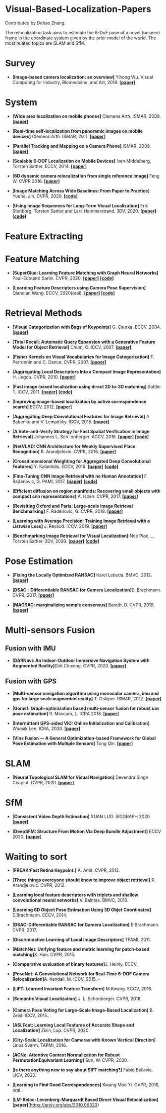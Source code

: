 # Visual-Based-Localization-Papers

Contributed by Dehao Zhang.

The relocalization task aims to estimate the 6-DoF pose of a novel (unseen) frame in the coordinate system given by the prior model of the world.  The most related topics are SLAM and SfM.


<h1 id="Surveys">Survey</h1>

- <b>[Image-based camera localization: an overview]</b> Yihong Wu. Visual Computing for Industry, Biomedicine, and Art, 2018. [**[paper]**](https://arxiv.org/abs/1610.03660)


<h1 id="system">System</h1>

- <b>[Wide area localization on mobile phones]</b> Clemens Arth. ISMAR, 2009. [**[paper]**](https://www.researchgate.net/publication/221221483_Wide_Area_Localization_on_Mobile_Phones)

- <b>[Real-time self-localization from panoramic images on mobile devices]</b> Clemens Arth. ISMAR, 2011. [**[paper]**](https://ieeexplore.ieee.org/document/6162870)

- <b>[Parallel Tracking and Mapping on a Camera Phone]</b> ISMAR, 2009. [**[paper]**](https://ieeexplore.ieee.org/document/5336495)


- <b>[Scalable 6-DOF Localization on Mobile Devices]</b> Iven Middelberg, Torsten Sattler. ECCV, 2014. [**[paper]**](https://www.graphics.rwth-aachen.de/media/**paper**s/ECCV14_preprint.pdf)

- <b>[6D dynamic camera relocalization from single reference image]</b> Feng W. CVPR 2016. [**[paper]**](http://openaccess.thecvf.com/content_cvpr_2016/**paper**s/Feng_6D_Dynamic_Camera_CVPR_2016_**paper**.pdf)


- <b>[Image Matching Across Wide Baselines: From Paper to Practice]</b> Yuehe, Jin. CVPR, 2020. [**[code]**](https://github.com/ubc-vision/image-matching-benchmark)

- <b>[Using Image Sequences for Long-Term Visual Localization]</b> Erik Stenborg, Torsten Sattler and Lars Hammarstrand. 3DV, 2020. [**[paper]**](https://ieeexplore.ieee.org/document/9320360) [**[code]**](https://github.com/rulllars/SequentialVisualLocalization)


<h1 id="FeatureExtration">Feature Extracting</h1>

<h1 id="FeatureMatch">Feature Matching</h1>

- <b>[SuperGlue: Learning Feature Matching with Graph Neural Networks]  </b> Paul-Edouard Sarlin. CVPR, 2020. [**[paper]**](https://arxiv.org/abs/1911.11763) [**[code]**](https://github.com/magicleap/SuperGluePretrainedNetwork) 

- <b>[Learning Feature Descriptors using Camera Pose Supervision]  </b> Qianqian Wang. ECCV, 2020(oral). [**[paper]**](https://arxiv.org/abs/2004.13324) [**[code]**](https://github.com/qianqianwang68/caps)


<h1 id="Retrieval">Retrieval Methods</h1>

- **[Visual Categorization with Bags of Keypoints]** G. Csurka. ECCV, 2004. [**[paper]**](https://www.cs.cmu.edu/~efros/courses/LBMV07/Papers/csurka-eccv-04.pdf)

- <b>[Total Recall: Automatic Query Expansion
with a Generative Feature Model for Object Retrieval]</b> Chum, O. ICCV, 2007. [**[paper]**](https://www.robots.ox.ac.uk/~vgg/publications/**paper**s/chum07b.pdf)

- <b>[Fisher Kernels on Visual Vocabularies for Image Categorization]</b> F. Perronnin and C. Dance. CVPR, 2007. [**[paper]**](https://ieeexplore.ieee.org/document/4270291)

- <b>[Aggregating Local Descriptors Into a Compact Image Representation]</b> H. Jegou. CVPR, 2010. [**[paper]**](https://lear.inrialpes.fr/pubs/2010/JDSP10/jegou_compactimagerepresentation.pdf)

- <b>[Fast image-based localization using direct 2D to-3D matching]</b> Sattler T. ICCV, 2011. [**[paper]**](https://graphics.rwth-aachen.de/media/**paper**s/sattler_iccv11_preprint_011.pdf) [**[code]**](https://www.graphics.rwth-aachen.de/software/image-localization/)

- <b>[Improving image-based localization by active correspondence search]</b> ECCV, 2012. [**[paper]**](https://graphics.rwth-aachen.de/media/**paper**s/sattler_eccv12_preprint_1.pdf)

- <b> [Aggregating Deep Convolutional Features for Image Retrieval]</b> A. Babenko and V. Lempitsky. ICCV, 2015. [**[paper]**](https://arxiv.org/abs/1510.07493)

- <b>[A Vote-and-Verify Strategy for Fast Spatial Verification in Image Retrieval]</b> Johannes L. Sch¨onberger. ACCV, 2016. [**[paper]**](https://frahm.web.unc.edu/wp-content/uploads/sites/6231/2016/06/schoenberger2016vote.pdf) [**[code]**](https://frahm.web.unc.edu/wp-content/uploads/sites/6231/2016/06/schoenberger2016vote.pdf)

- <b>[NetVLAD: CNN Architecture for Weakly Supervised Place Recognition]</b> R. Arandjelovic. CVPR, 2016. [**[paper]**](https://arxiv.org/abs/1511.07247)

- <b>[Crossdimensional Weighting for Aggregated Deep Convolutional Features]</b> Y. Kalantidis. ECCV, 2016. [**[paper]**](https://arxiv.org/abs/1512.04065) [**[code]**](https://github.com/yahoo/crow)

- <b>[Fine-Tuning CNN Image Retrieval with no Human Annotation]</b> F. Radenovic, G. PAMI, 2017. [**[paper]**](https://arxiv.org/pdf/1711.02512) [**[code]**](https://arxiv.org/pdf/1711.02512)

- <b>[Efficient diffusion on region manifolds: Recovering small objects with compact cnn representations]</b> A. Iscen. CVPR, 2017. [**[paper]**](https://arxiv.org/abs/1611.05113)

- <b>[Revisiting Oxford and Paris: Large-scale Image Retrieval Benchmarking]</b> F. Radenovic, G. CVPR, 2018.  [**[paper]**](https://arxiv.org/abs/1803.11285)

- <b>[Learning with Average Precision: Training Image Retrieval with a Listwise Loss]</b> J. Revaud. ICCV, 2019. [**[paper]**](https://arxiv.org/abs/1906.07589)


- <b>[Benchmarking Image Retrieval for Visual Localization]</b> Noé Pion,..., Torsten Sattler. 3DV, 2020. [**[paper]**](https://arxiv.org/abs/2011.11946) <a href="https://github.com/naver/kapture-localization">**[code]**</a> 

<h1 id="Pose">Pose Estimation</h1>

- <b>[Fixing the Locally Optimized RANSAC]</b>  Karel Lebeda. BMVC, 2012. [**[paper]**](http://www.bmva.org/bmvc/2012/BMVC/**paper**095/**paper**095.pdf)

- <b>[DSAC - Differentiable RANSAC for Camera Localization]</b>E. Brachmann. CVPR, 2017. [**[paper]**](https://arxiv.org/abs/1611.05705)

- <b>[MAGSAC: marginalizing sample consensus]</b>  Barath, D. CVPR, 2019. [**[paper]**](https://arxiv.org/abs/1803.07469)


<h1 id="Fusion">Multi-sensors Fusion</h1>

<h2 id="Fusion with IMU">Fusion with IMU</h2>

- <b>[DARNavi: An Indoor-Outdoor Immersive Navigation System with Augmented Reality]</b>Didi Chuxing. CVPR, 2020. [**[paper]**](https://**paper**.nweon.com/2688)

<h2 id="Fusion with GPS">Fusion with GPS</h2>

- <b>[Multi-sensor navigation algorithm using monocular camera, imu and gps for large scale augmented reality]</b> T. Oskiper. ISMAR, 2012. [**[paper]**](https://ieeexplore.ieee.org/document/6402541)

- <b>[Gomsf: Graph-optimization based multi-sensor fusion for robust uav pose estimation]</b> R. Mascaro, L. ICRA 2018. [**[paper]**](https://ieeexplore.ieee.org/document/8460193)

- <b>[Intermittent GPS-aided VIO: Online Initialization and Calibration]</b> Woosik Lee. ICRA, 2020. [**[paper]**](https://ieeexplore.ieee.org/document/9197029)

- <b>[Vins Fusion — A General Optimization-based Framework for Global
Pose Estimation with Multiple Sensors]</b> Tong Qin. [**[paper]**](https://arxiv.org/abs/1901.03642)




<h1 id="SLAM">SLAM</h1>

- <b>[Neural Topological SLAM for Visual Navigation]</b> Devendra Singh Chaplot. CVPR, 2020. [**[paper]**](https://arxiv.org/abs/2005.12256)


<h1 id="SfM">SfM</h1>

- <b>[Consistent Video Depth Estimation]</b> XUAN LUO. SIGGRAPH 2020. [**[paper]**](https://arxiv.org/abs/2004.15021)

- <b>[DeepSFM: Structure From Motion Via Deep Bundle Adjustment]</b> ECCV 2020. [**[paper]**](https://arxiv.org/abs/1912.09697)


<h1 id="Wait">Waiting to sort</h1>

- <b>[FREAK:Fast Retina Keypoint.]</b> A. Amit. CVPR, 2012.

- <b>[Three things evereyone should know to improve object retrieval]</b> R. Arandjelovic. CVPR, 2012. 

- <b>[Learning local feature descriptors with triplets and shallow convolutional neural networks]</b> V. Balntas. BMVC, 2016. 

- <b>[Learning 6D Object Pose Estimation Using 3D Objet Coordinates]</b> E.Brachmann. ECCV, 2014.

- <b>[DSAC-Differentiable RANSAC for Camera Localization]</b> E.Brachmann. CVPR, 2017. 

- <b>[Discriminative Learning of Local Image Descriptors]</b> TPAMI, 2011.


- <b>[MatchNet: Unifying feature and metric learning for patch-based matching]</b>X. Han. CVPR, 2015. 

- <b>[Comparative evaluation of binary features]</b>J. Heinly. ECCV. 

- <b>[PoseNet: A Convolutional Network for Real-Time 6-DOF Camera Relocalization]</b>A. Kendall, M. ICCV, 2015. -

- <b>[LIFT: Learned Invariant Feature Transform]</b> M.Kwang. ECCV, 2016.

- <b>[Semantic Visual Localization]</b> J. L. Schonberger. CVPR, 2018. 

- <b>[Camera Pose Voting for Large-Scale Image-Based Localization]</b> B. Zeisl. ICCV, 2015.. 

- <b>[ASLFeat: Learning Local Features of Accurate Shape and Localization]</b> Zixin, Lup. CVPR, 2020. 

- <b>[City-Scale Localization for Cameras with Known Vertical Direction]</b> Linus Svarm. TAPMI, 2016. 

- <b>[ACNe: Attentive Context Normalization for Robust PermutationEquivariant Learning]</b> Sun, W. CVPR, 2020.

- <b>[Is there anything new to say about SIFT matching?]</b> Fabio Bellavia. IJCV, 2020.

- <b>[Learning to Find Good Correspondences]</b> Kwang Moo Yi. CVPR, 2018, oral.

- <b> [LM-Reloc: Levenberg-Marquardt Based Direct Visual Relocalization] </b> **[paper]**(https://arxiv.org/abs/2010.06323)




